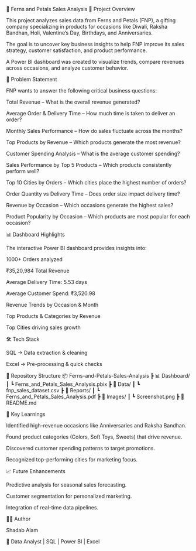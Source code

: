 🌸 Ferns and Petals Sales Analysis
📌 Project Overview

This project analyzes sales data from Ferns and Petals (FNP), a gifting company specializing in products for occasions like Diwali, Raksha Bandhan, Holi, Valentine’s Day, Birthdays, and Anniversaries.

The goal is to uncover key business insights to help FNP improve its sales strategy, customer satisfaction, and product performance.

A Power BI dashboard was created to visualize trends, compare revenues across occasions, and analyze customer behavior.

🎯 Problem Statement

FNP wants to answer the following critical business questions:

Total Revenue – What is the overall revenue generated?

Average Order & Delivery Time – How much time is taken to deliver an order?

Monthly Sales Performance – How do sales fluctuate across the months?

Top Products by Revenue – Which products generate the most revenue?

Customer Spending Analysis – What is the average customer spending?

Sales Performance by Top 5 Products – Which products consistently perform well?

Top 10 Cities by Orders – Which cities place the highest number of orders?

Order Quantity vs Delivery Time – Does order size impact delivery time?

Revenue by Occasion – Which occasions generate the highest sales?

Product Popularity by Occasion – Which products are most popular for each occasion?

📊 Dashboard Highlights

The interactive Power BI dashboard provides insights into:

1000+ Orders analyzed

₹35,20,984 Total Revenue

Average Delivery Time: 5.53 days

Average Customer Spend: ₹3,520.98

Revenue Trends by Occasion & Month

Top Products & Categories by Revenue

Top Cities driving sales growth

🛠️ Tech Stack

SQL → Data extraction & cleaning

Excel → Pre-processing & quick checks

📂 Repository Structure
📦 Ferns-and-Petals-Sales-Analysis
 ┣ 📊 Dashboard/
 ┃ ┗ Ferns_and_Petals_Sales_Analysis.pbix
 ┣ 📄 Data/
 ┃ ┗ fnp_sales_dataset.csv
 ┣ 📜 Reports/
 ┃ ┗ Ferns_and_Petals_Sales_Analysis.pdf
 ┣ 📸 Images/
 ┃ ┗ Screenshot.png
 ┣ 📘 README.md

🚀 Key Learnings

Identified high-revenue occasions like Anniversaries and Raksha Bandhan.

Found product categories (Colors, Soft Toys, Sweets) that drive revenue.

Discovered customer spending patterns to target promotions.

Recognized top-performing cities for marketing focus.

📈 Future Enhancements

Predictive analysis for seasonal sales forecasting.

Customer segmentation for personalized marketing.

Integration of real-time data pipelines.

👨‍💻 Author

Shadab Alam

💼 Data Analyst | SQL | Power BI | Excel
